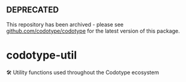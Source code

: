 ## DEPRECATED
This repository has been archived - please see [github.com/codotype/codotype](https://github.com/codotype/codotype-util/edit/master/README.md) for the latest version of this package.

# codotype-util
:hammer_and_wrench: Utility functions used throughout the Codotype ecosystem
